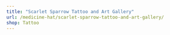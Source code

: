 ```yaml
---
title: "Scarlet Sparrow Tattoo and Art Gallery"
url: /medicine-hat/scarlet-sparrow-tattoo-and-art-gallery/
shop: Tattoo
---
```

